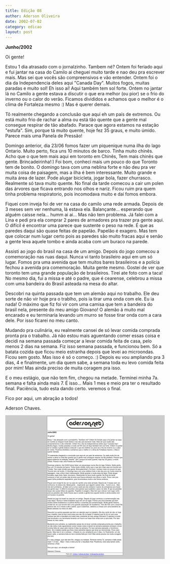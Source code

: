 ```yaml
---
title: Edição 08
author: Aderson Oliveira
date: 2002-07-02
category: edicao
layout: post
---
```


**Junho/2002**

Oi gente!

Estou 1 dia atrasado com o jornalzinho. Tambem né? Ontem foi feriado aqui e fui jantar na casa do Camilo ai cheguei muito tarde e nao deu pra escrever mais. Mas sei que vocês são compreensivos e vão entender. Ontem foi o dia da Independencia deles aqui "Canada Day". Muitos fogos, muitas paradas e muito sol! Eh isso aí! Aqui também tem sol forte. Ontem no jantar lá no Camilo a gente estava a discutir o que era melhor (ou pior) se o frio do inverno ou o calor do verão. Ficamos divididos e achamos que o melhor é o clima de Fortaleza mesmo :) Mas é querer demais.

Tô realmente chegando a conclusão que aqui eh um país de extremos. Ou está muito frio de rachar a alma ou está tão quente que a gente mal consegue respirar de tão abafado. Parace que agora estamos na estação "estufa". Sim, porque tá muito quente, hoje fez 35 graus, e muito úmido. Parece mais uma Panela de Pressão!

Domingo anterior, dia 23/06 fomos fazer um piquenique numa ilha do lago Ontario. Muito perto, fica uns 10 minutos de barco. Tinha muito chinês. Acho que o que tem mais aqui em toronto em Chinês, Tem mais chinês que gente. Brincadeirinha!:) Foi bom, conheci mais um pouco do que Toronto tem de bonito. O domingo tava com uma neblina forte e não deu pra ver muita coisa de paisagem, mas a ilha é bem interessante. Muito grande e muita área de lazer. Pode alugar bicicleta, jogar bola, fazer churrasco. Realmente só tava muito quente. No final da tarde comecou a cair um polen das árvores que ficava entrando nos olhos e nariz. Ficou ruim pra quem tinha problema respiratorio, pois incomodava muito e daí fomos embora.

Fiquei com inveja foi de ver na casa do camilo uma rede armada. Depois de 3 meses sem ver nenhuma, lá estava ela. Balançante... esperando que alguém caisse nela... humm ai ai... Mas não tem problema. Já falei com a Lina e pedi pra ela comprar 2 pares de armadores pra trazer pra gente aqui. O difícil é encontrar uma parece que sustente o peso na rede. É que as paredes daqui são quase feitas de papelão. Papelão é exagero. Mas tem que colocar num lugar certo pois as paredes são muito fracas aqui e senão a gente leva aquele tombo e ainda acaba com um buraco na parede.

Assisti ao jogo do brasil na casa de um amigo. Depois do jogo comecou a comemoração nas ruas daqui. Nunca vi tanto brasileiro aqui em um só lugar. Fomos pra uma avenida que tem muitos bares brasileiros e a polícia fechou a avenida pra comemoração. Muita gente mesmo. Gostei de ver que toronto tem uma grande população de brasileiros. Tirei ate foto com a taca! No mesmo dia, fui a missa e até o padre, que é cearense, celebrou a missa com uma bandeira do Brasil asteada na mesa do altar.

Descobri na quinta passada que tem um alemão aqui no trabalho. Ele deu sorte de não vir hoje pra o trablho, pois ia tirar uma onda com ele. Eu ia nada! O máximo que fiz foi vir com uma camisa que tem a bandeira do brasil nela, presente do meu amigo Giovano! O alemão á muito mal encarado e eu terminaria levando um murro se fosse tirar onda com a cara dele. Por isso ficarei no meu canto.

Mudando pra culinária, eu realmente cansei de só levar comida comprada pronta pra o trabalho. Já não estou mais aguentando comer essas coisa e decidi na semana passada começar a levar comida feita de casa, pelo menos 2 dias na semana. Fiz isso semana passada, e funcionou bem. Só a batata cozida que ficou meio estranha depois que levei ao microondas. Ficou sem gosto. Mas isso é só o começo. :) Depois eu vou ampliando pra 3 dias, 4 e finalmente, um dia quem sabe, a semana toda eu levo comida feita por mim! Mas ainda preciso de muita coragem pra isso.

E o meu estágio, que não tem fim, chegou na metade. Terminei minha 7a. semana e falta ainda mais 7. É isso... Mais 1 mes e meio pra ter o resultado final. Paciência, tudo esta dando certo. veremos o final.

Fico por aqui, um abração a todos!

Aderson Chaves.

[![Imagem no site original](/assets/images/edicao08.png)](/assets/images/edicao08.png)